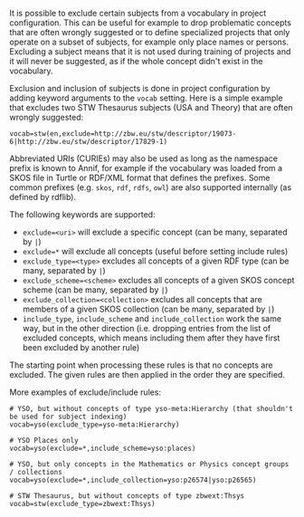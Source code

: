 It is possible to exclude certain subjects from a vocabulary in project configuration. This can be useful for example to drop problematic concepts that are often wrongly suggested or to define specialized projects that only operate on a subset of subjects, for example only place names or persons. Excluding a subject means that it is not used during training of projects and it will never be suggested, as if the whole concept didn't exist in the vocabulary.

Exclusion and inclusion of subjects is done in project configuration by adding keyword arguments to the `vocab` setting. Here is a simple example that excludes two STW Thesaurus subjects (USA and Theory) that are often wrongly suggested:

```
vocab=stw(en,exclude=http://zbw.eu/stw/descriptor/19073-6|http://zbw.eu/stw/descriptor/17829-1)
```

Abbreviated URIs (CURIEs) may also be used as long as the namespace prefix is known to Annif, for example if the vocabulary was loaded from a SKOS file in Turtle or RDF/XML format that defines the prefixes. Some common prefixes (e.g. `skos`, `rdf`, `rdfs`, `owl`) are also supported internally (as defined by rdflib).

The following keywords are supported:

* `exclude=<uri>` will exclude a specific concept (can be many, separated by `|`)
* `exclude=*` will exclude all concepts (useful before setting include rules)
* `exclude_type=<type>` excludes all concepts of a given RDF type (can be many, separated by `|`)
* `exclude_scheme=<scheme>` excludes all concepts of a given SKOS concept scheme (can be many, separated by `|`)
* `exclude_collection=<collection>` excludes all concepts that are members of a given SKOS collection (can be many, separated by `|`)
* `include_type`, `include_scheme` and `include_collection` work the same way, but in the other direction (i.e. dropping entries from the list of excluded concepts, which means including them after they have first been excluded by another rule)

The starting point when processing these rules is that no concepts are excluded. The given rules are then applied in the order they are specified.

More examples of exclude/include rules:

```
# YSO, but without concepts of type yso-meta:Hierarchy (that shouldn't be used for subject indexing)
vocab=yso(exclude_type=yso-meta:Hierarchy)

# YSO Places only
vocab=yso(exclude=*,include_scheme=yso:places)

# YSO, but only concepts in the Mathematics or Physics concept groups / collections
vocab=yso(exclude=*,include_collection=yso:p26574|yso:p26565)

# STW Thesaurus, but without concepts of type zbwext:Thsys
vocab=stw(exclude_type=zbwext:Thsys)
```
